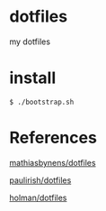 # dotfiles

my dotfiles

# install

```
$ ./bootstrap.sh
```

# References

[mathiasbynens/dotfiles](https://github.com/mathiasbynens/dotfiles)

[paulirish/dotfiles](https://github.com/paulirish/dotfiles)

[holman/dotfiles](https://github.com/holman/dotfiles)
